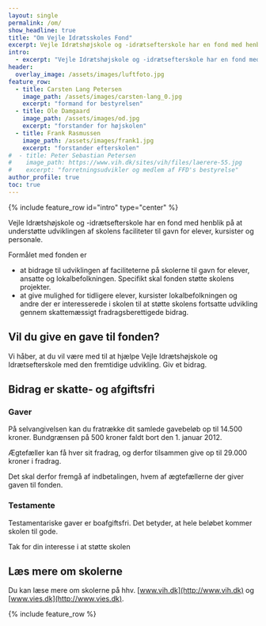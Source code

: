 ```yaml
---
layout: single
permalink: /om/
show_headline: true
title: "Om Vejle Idrætsskoles Fond"
excerpt: Vejle Idrætshøjskole og -idrætsefterskole har en fond med henblik på at understøtte udviklingen af skolens faciliteter til gavn for elever, kursister og personale."
intro: 
  - excerpt: "Vejle Idrætshøjskole og -idrætsefterskole har en fond med henblik på at understøtte udviklingen af skolens faciliteter til gavn for elever, kursister og personale."
header:
  overlay_image: /assets/images/luftfoto.jpg
feature_row:
  - title: Carsten Lang Petersen
    image_path: /assets/images/carsten-lang_0.jpg
    excerpt: "formand for bestyrelsen"
  - title: Ole Damgaard
    image_path: /assets/images/od.jpg
    excerpt: "forstander for højskolen"
  - title: Frank Rasmussen
    image_path: /assets/images/frank1.jpg
    excerpt: "forstander efterskolen"
#  - title: Peter Sebastian Petersen
#    image_path: https://www.vih.dk/sites/vih/files/laerere-55.jpg
#    excerpt: "forretningsudvikler og medlem af FFD's bestyrelse"
author_profile: true
toc: true
---
```


{% include feature_row id="intro" type="center" %}

Vejle Idrætshøjskole og -idrætsefterskole har en fond med henblik på at understøtte udviklingen af skolens faciliteter til gavn for elever, kursister og personale.

Formålet med fonden er

- at bidrage til udviklingen af faciliteterne på skolerne til gavn for elever, ansatte og lokalbefolkningen. Specifikt skal fonden støtte skolens projekter.
- at give mulighed for tidligere elever, kursister lokalbefolkningen og andre der er interesserede i skolen til at støtte skolens fortsatte udvikling gennem skattemæssigt fradragsberettigede bidrag.

## Vil du give en gave til fonden?

Vi håber, at du vil være med til at hjælpe Vejle Idrætshøjskole og Idrætsefterskole med den fremtidige udvikling. Giv et bidrag.

## Bidrag er skatte- og afgiftsfri

### Gaver

På selvangivelsen kan du fratrække dit samlede gavebeløb op til 14.500 kroner. Bundgrænsen på 500 kroner faldt bort den 1. januar 2012.

Ægtefæller kan få hver sit fradrag, og derfor tilsammen give op til 29.000 kroner i fradrag.

Det skal derfor fremgå af indbetalingen, hvem af ægtefællerne der giver gaven til fonden.

### Testamente

Testamentariske gaver er boafgiftsfri. Det betyder, at hele beløbet kommer skolen til gode.

Tak for din interesse i at støtte skolen

## Læs mere om skolerne

Du kan læse mere om skolerne på hhv. [www.vih.dk](http://www.vih.dk) og [www.vies.dk](http://www.vies.dk).

{% include feature_row %}
